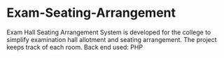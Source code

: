 # Exam-Seating-Arrangement
Exam Hall Seating Arrangement System is developed for the college to simplify examination hall allotment and seating arrangement. The project keeps track of each room. 
Back end used: PHP
